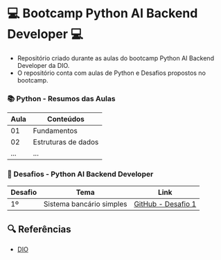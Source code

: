 # 💻 Bootcamp Python AI Backend Developer 💻

 * Repositório criado durante as aulas do bootcamp Python AI Backend Developer da DIO.
 * O repositório conta com aulas de Python e Desafios propostos no bootcamp.
 
### 📚 Python - Resumos das Aulas 
| Aula | Conteúdos |
|-------|-----------|
| 01 | Fundamentos |
| 02 | Estruturas de dados |
| ... | ... |

### 🚀 Desafios - Python AI Backend Developer
| Desafio | Tema | Link |
| -------- | ---- | ---- |
| 1º | Sistema bancário simples | [GitHub - Desafio 1](https://github.com/flaviabelarmino/python_ai_backend_developer/blob/main/Desafios%20em%20Python/desafio_1_sistema_bancario.py)


## 🔍 Referências
- [DIO](https://www.dio.me/)
